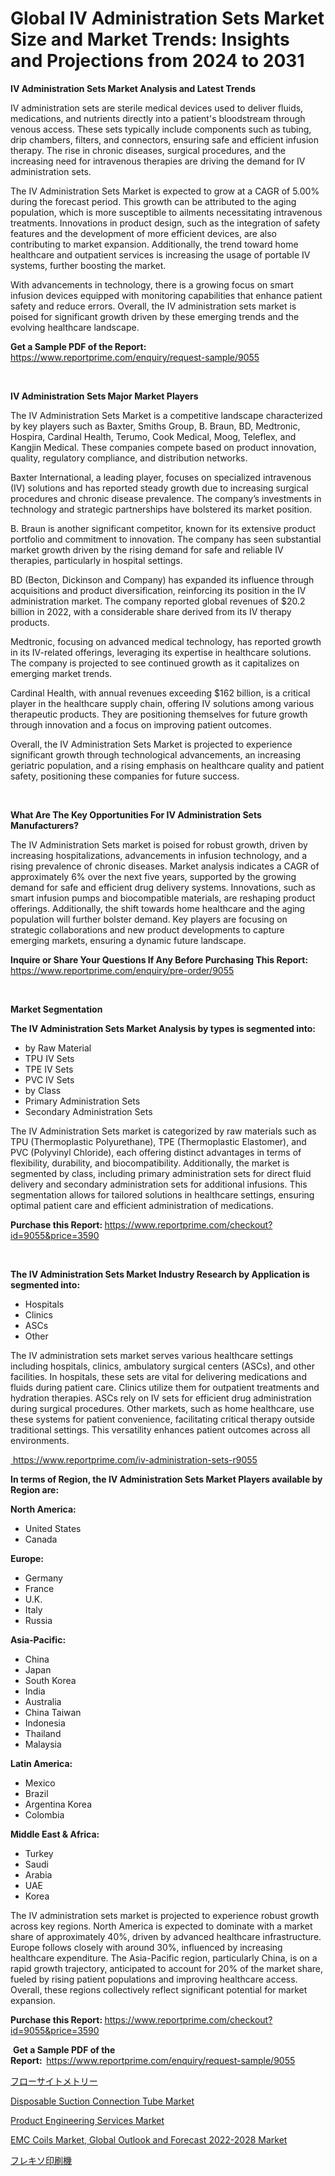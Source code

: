 <p><h1>Global IV Administration Sets Market Size and Market Trends: Insights and Projections from 2024 to 2031</h1></p><p><strong>IV Administration Sets Market Analysis and Latest Trends</strong></p>
<p><p>IV administration sets are sterile medical devices used to deliver fluids, medications, and nutrients directly into a patient's bloodstream through venous access. These sets typically include components such as tubing, drip chambers, filters, and connectors, ensuring safe and efficient infusion therapy. The rise in chronic diseases, surgical procedures, and the increasing need for intravenous therapies are driving the demand for IV administration sets.</p><p>The IV Administration Sets Market is expected to grow at a CAGR of 5.00% during the forecast period. This growth can be attributed to the aging population, which is more susceptible to ailments necessitating intravenous treatments. Innovations in product design, such as the integration of safety features and the development of more efficient devices, are also contributing to market expansion. Additionally, the trend toward home healthcare and outpatient services is increasing the usage of portable IV systems, further boosting the market. </p><p>With advancements in technology, there is a growing focus on smart infusion devices equipped with monitoring capabilities that enhance patient safety and reduce errors. Overall, the IV administration sets market is poised for significant growth driven by these emerging trends and the evolving healthcare landscape.</p></p>
<p><strong>Get a Sample PDF of the Report:&nbsp;</strong> <a href="https://www.reportprime.com/enquiry/request-sample/9055">https://www.reportprime.com/enquiry/request-sample/9055</a></p>
<p>&nbsp;</p>
<p><strong>IV Administration Sets Major Market Players</strong></p>
<p><p>The IV Administration Sets Market is a competitive landscape characterized by key players such as Baxter, Smiths Group, B. Braun, BD, Medtronic, Hospira, Cardinal Health, Terumo, Cook Medical, Moog, Teleflex, and Kangjin Medical. These companies compete based on product innovation, quality, regulatory compliance, and distribution networks.</p><p>Baxter International, a leading player, focuses on specialized intravenous (IV) solutions and has reported steady growth due to increasing surgical procedures and chronic disease prevalence. The company’s investments in technology and strategic partnerships have bolstered its market position. </p><p>B. Braun is another significant competitor, known for its extensive product portfolio and commitment to innovation. The company has seen substantial market growth driven by the rising demand for safe and reliable IV therapies, particularly in hospital settings.</p><p>BD (Becton, Dickinson and Company) has expanded its influence through acquisitions and product diversification, reinforcing its position in the IV administration market. The company reported global revenues of $20.2 billion in 2022, with a considerable share derived from its IV therapy products.</p><p>Medtronic, focusing on advanced medical technology, has reported growth in its IV-related offerings, leveraging its expertise in healthcare solutions. The company is projected to see continued growth as it capitalizes on emerging market trends.</p><p>Cardinal Health, with annual revenues exceeding $162 billion, is a critical player in the healthcare supply chain, offering IV solutions among various therapeutic products. They are positioning themselves for future growth through innovation and a focus on improving patient outcomes.</p><p>Overall, the IV Administration Sets Market is projected to experience significant growth through technological advancements, an increasing geriatric population, and a rising emphasis on healthcare quality and patient safety, positioning these companies for future success.</p></p>
<p>&nbsp;</p>
<p><strong>What Are The Key Opportunities For IV Administration Sets Manufacturers?</strong></p>
<p><p>The IV Administration Sets market is poised for robust growth, driven by increasing hospitalizations, advancements in infusion technology, and a rising prevalence of chronic diseases. Market analysis indicates a CAGR of approximately 6% over the next five years, supported by the growing demand for safe and efficient drug delivery systems. Innovations, such as smart infusion pumps and biocompatible materials, are reshaping product offerings. Additionally, the shift towards home healthcare and the aging population will further bolster demand. Key players are focusing on strategic collaborations and new product developments to capture emerging markets, ensuring a dynamic future landscape.</p></p>
<p><strong>Inquire or Share Your Questions If Any Before Purchasing This Report:</strong> <a href="https://www.reportprime.com/enquiry/pre-order/9055">https://www.reportprime.com/enquiry/pre-order/9055</a></p>
<p>&nbsp;</p>
<p><strong>Market Segmentation</strong></p>
<p><strong>The IV Administration Sets Market Analysis by types is segmented into:</strong></p>
<p><ul><li>by Raw Material</li><li>TPU IV Sets</li><li>TPE IV Sets</li><li>PVC IV Sets</li><li>by Class</li><li>Primary Administration Sets</li><li>Secondary Administration Sets</li></ul></p>
<p><p>The IV Administration Sets market is categorized by raw materials such as TPU (Thermoplastic Polyurethane), TPE (Thermoplastic Elastomer), and PVC (Polyvinyl Chloride), each offering distinct advantages in terms of flexibility, durability, and biocompatibility. Additionally, the market is segmented by class, including primary administration sets for direct fluid delivery and secondary administration sets for additional infusions. This segmentation allows for tailored solutions in healthcare settings, ensuring optimal patient care and efficient administration of medications.</p></p>
<p><strong>Purchase this Report:&nbsp;</strong><a href="https://www.reportprime.com/checkout?id=9055&price=3590">https://www.reportprime.com/checkout?id=9055&price=3590</a></p>
<p>&nbsp;</p>
<p><strong>The IV Administration Sets Market Industry Research by Application is segmented into:</strong></p>
<p><ul><li>Hospitals</li><li>Clinics</li><li>ASCs</li><li>Other</li></ul></p>
<p><p>The IV administration sets market serves various healthcare settings including hospitals, clinics, ambulatory surgical centers (ASCs), and other facilities. In hospitals, these sets are vital for delivering medications and fluids during patient care. Clinics utilize them for outpatient treatments and hydration therapies. ASCs rely on IV sets for efficient drug administration during surgical procedures. Other markets, such as home healthcare, use these systems for patient convenience, facilitating critical therapy outside traditional settings. This versatility enhances patient outcomes across all environments.</p></p>
<p><a href="https://www.reportprime.com/iv-administration-sets-r9055">&nbsp;https://www.reportprime.com/iv-administration-sets-r9055</a></p>
<p><strong>In terms of Region, the IV Administration Sets Market Players available by Region are:</strong></p>
<p>
    <p> <strong> North America: </strong>
        <ul>
            <li>United States</li>
            <li>Canada</li>
        </ul>
        </p> 
    <p> <strong> Europe: </strong>
        <ul>
            <li>Germany</li>
            <li>France</li>
            <li>U.K.</li>
            <li>Italy</li>
            <li>Russia</li>
        </ul>
        </p> 
    <p> <strong> Asia-Pacific: </strong>
        <ul>
            <li>China</li>
            <li>Japan</li>
            <li>South Korea</li>
            <li>India</li>
            <li>Australia</li>
            <li>China Taiwan</li>
            <li>Indonesia</li>
            <li>Thailand</li>
            <li>Malaysia</li>
        </ul>
        </p> 
    <p> <strong> Latin America: </strong>
        <ul>
            <li>Mexico</li>
            <li>Brazil</li>
            <li>Argentina Korea</li>
            <li>Colombia</li>
        </ul>
        </p> 
    <p> <strong> Middle East & Africa: </strong>
        <ul>
            <li>Turkey</li>
            <li>Saudi</li>
            <li>Arabia</li>
            <li>UAE</li>
            <li>Korea</li>
        </ul>
    </p>
    </p>
<p><p>The IV administration sets market is projected to experience robust growth across key regions. North America is expected to dominate with a market share of approximately 40%, driven by advanced healthcare infrastructure. Europe follows closely with around 30%, influenced by increasing healthcare expenditure. The Asia-Pacific region, particularly China, is on a rapid growth trajectory, anticipated to account for 20% of the market share, fueled by rising patient populations and improving healthcare access. Overall, these regions collectively reflect significant potential for market expansion.</p></p>
<p><strong>Purchase this Report: </strong><a href="https://www.reportprime.com/checkout?id=9055&price=3590">https://www.reportprime.com/checkout?id=9055&price=3590</a></p>
<p>&nbsp;<strong>Get a Sample PDF of the Report:&nbsp;&nbsp;</strong><a href="https://www.reportprime.com/enquiry/request-sample/9055">https://www.reportprime.com/enquiry/request-sample/9055</a></p>
<p><strong></strong></p>
<p><p><a href="https://medium.com/@ryanmarc1930/flow-cytometry-market-%E3%81%AF-%E3%82%B3%E3%82%B9%E3%83%88%E7%AE%A1%E7%90%86%E3%81%A8%E5%8A%B9%E7%8E%87%E5%90%91%E4%B8%8A%E3%82%92%E5%84%AA%E5%85%88%E3%81%97%E3%81%BE%E3%81%99-%E3%81%95%E3%82%89%E3%81%AB-%E5%A0%B1%E5%91%8A%E6%9B%B8%E3%81%AF%E5%B8%82%E5%A0%B4%E3%81%AE%E9%9C%80%E8%A6%81%E9%9D%A2%E3%81%A8%E4%BE%9B%E7%B5%A6%E9%9D%A2%E3%81%AE%E4%B8%A1%E6%96%B9%E3%82%92%E3%82%AB%E3%83%90%E3%83%BC%E3%81%97%E3%81%A6%E3%81%84%E3%81%BE%E3%81%99-flow-cytometry-%E5%B8%82%E5%A0%B4%E3%81%AF-2024-cd647b030238">フローサイトメトリー</a></p><p><a href="https://issuu.com/reportprime-2/docs/disposable-suction-connection-tube-_3967c013ded50f">Disposable Suction Connection Tube Market</a></p><p><a href="https://www.linkedin.com/pulse/strategic-roadmap-success-global-product-engineering-services-2hydf?trackingId=HPaEqBaDQC6ZKW3hg%2BsmJg%3D%3D">Product Engineering Services Market</a></p><p><a href="https://medium.com/@dianawilson796/the-emc-coils-market-global-outlook-and-forecast-2022-2028-market-report-analyzes-important-89e24052d8fb">EMC Coils Market, Global Outlook and Forecast 2022-2028 Market</a></p><p><a href="https://medium.com/@ryanmarc1930/%E3%82%B0%E3%83%AD%E3%83%BC%E3%83%90%E3%83%AB%E3%83%95%E3%83%AC%E3%82%AD%E3%82%BD%E5%8D%B0%E5%88%B7%E6%A9%9F%E3%81%AE%E5%B8%82%E5%A0%B4%E3%82%B7%E3%82%A7%E3%82%A2%E3%81%A8%E6%88%90%E9%95%B7%E6%A9%9F%E4%BC%9A-%E5%B8%82%E5%A0%B4%E8%A6%8F%E6%A8%A1%E3%81%AF-2024%E5%B9%B4%E3%81%8B%E3%82%892031%E5%B9%B4%E3%81%BE%E3%81%A7%E3%81%AE%E6%9C%9F%E9%96%93%E3%81%AB11-%E3%81%AE%E5%B9%B4%E9%96%93%E6%88%90%E9%95%B7%E7%8E%87%E3%81%A7%E6%8B%A1%E5%A4%A7%E3%81%97%E3%81%A6%E3%81%84%E3%81%BE%E3%81%99-2ab0baad3afa">フレキソ印刷機</a></p></p>